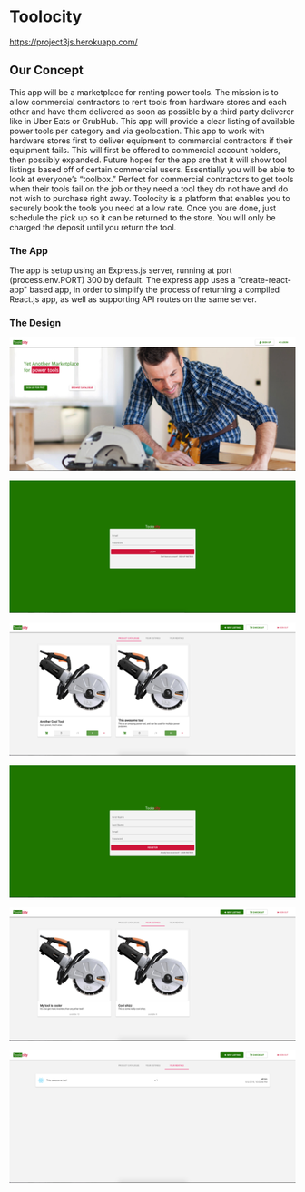 # Toolocity

https://project3js.herokuapp.com/

## Our Concept

This app will be a marketplace for renting power tools. The mission is to allow commercial contractors to rent tools from hardware stores and each other  and have them delivered as soon as possible by a third party deliverer like in Uber Eats or GrubHub. This app will provide a clear listing of available power tools per category and via  geolocation.  This app to work with hardware stores first to deliver equipment to commercial contractors if their equipment fails. This will first be offered to commercial account holders, then possibly expanded.  Future hopes for the app are that it will show tool listings based off of certain commercial users. Essentially you will be able to look at everyone’s “toolbox.”
Perfect for commercial contractors to get tools when their tools fail on the job or they need a tool they do not have and do not wish to purchase right away. Toolocity is a platform that enables you to securely book the tools you need at a low rate. Once you are done, just schedule the pick up so it can be returned to the store. You will only be charged the deposit until you return the tool.


### The App

The app is setup using an Express.js server, running at port (process.env.PORT) 300 by default.
The express app uses a "create-react-app" based app, in order to simplify the process of returning a compiled React.js app, as well as supporting API routes on the same server.

### The Design


![main](toolocity_images/toolocity_mainpage.png)


![login](toolocity_images/toolocity_loginpage.png)


![product catalog](toolocity_images/toolocity_productcatalogpage.png)


![registration page](toolocity_images/toolocity_registrationpage.png)


![listings](toolocity_images/toolocity_listingspage.png)


![rental](toolocity_images/toolocity_rentalspage.png)




